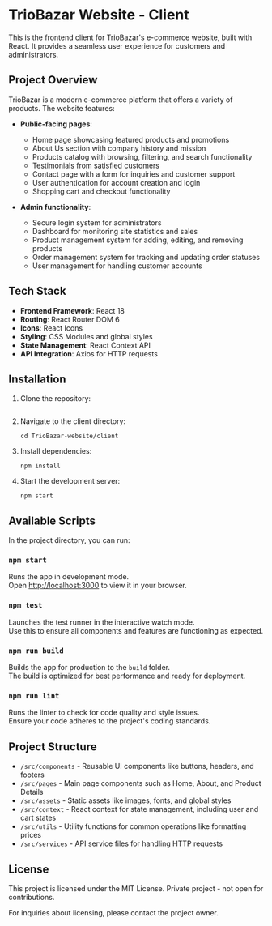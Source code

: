 # TrioBazar Website - Client

This is the frontend client for TrioBazar's e-commerce website, built with React. It provides a seamless user experience for customers and administrators.

## Project Overview

TrioBazar is a modern e-commerce platform that offers a variety of products. The website features:

- **Public-facing pages**:
  - Home page showcasing featured products and promotions
  - About Us section with company history and mission
  - Products catalog with browsing, filtering, and search functionality
  - Testimonials from satisfied customers
  - Contact page with a form for inquiries and customer support
  - User authentication for account creation and login
  - Shopping cart and checkout functionality

- **Admin functionality**:
  - Secure login system for administrators
  - Dashboard for monitoring site statistics and sales
  - Product management system for adding, editing, and removing products
  - Order management system for tracking and updating order statuses
  - User management for handling customer accounts

## Tech Stack

- **Frontend Framework**: React 18
- **Routing**: React Router DOM 6
- **Icons**: React Icons
- **Styling**: CSS Modules and global styles
- **State Management**: React Context API
- **API Integration**: Axios for HTTP requests

## Installation

1. Clone the repository:
   ```

   ```
2. Navigate to the client directory:
   ```
   cd TrioBazar-website/client
   ```
3. Install dependencies:
   ```
   npm install
   ```
4. Start the development server:
   ```
   npm start
   ```

## Available Scripts

In the project directory, you can run:

### `npm start`

Runs the app in development mode.\
Open [http://localhost:3000](http://localhost:3000) to view it in your browser.

### `npm test`

Launches the test runner in the interactive watch mode.\
Use this to ensure all components and features are functioning as expected.

### `npm run build`

Builds the app for production to the `build` folder.\
The build is optimized for best performance and ready for deployment.

### `npm run lint`

Runs the linter to check for code quality and style issues.\
Ensure your code adheres to the project's coding standards.

## Project Structure

- `/src/components` - Reusable UI components like buttons, headers, and footers
- `/src/pages` - Main page components such as Home, About, and Product Details
- `/src/assets` - Static assets like images, fonts, and global styles
- `/src/context` - React context for state management, including user and cart states
- `/src/utils` - Utility functions for common operations like formatting prices
- `/src/services` - API service files for handling HTTP requests

## License

This project is licensed under the MIT License. Private project - not open for contributions.

For inquiries about licensing, please contact the project owner.

